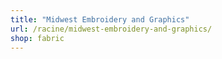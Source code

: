 ```yaml
---
title: "Midwest Embroidery and Graphics"
url: /racine/midwest-embroidery-and-graphics/
shop: fabric
---
```

